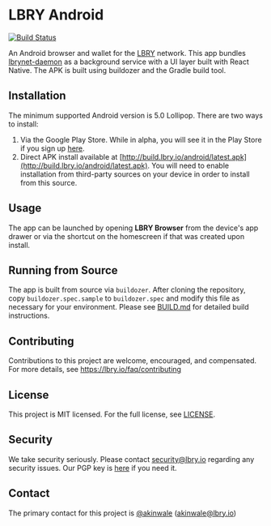 # LBRY Android
[![Build Status](https://travis-ci.org/lbryio/lbry-android.svg?branch=master)](https://travis-ci.org/lbryio/lbry-android)

An Android browser and wallet for the [LBRY](https://lbry.io) network. This app bundles [lbrynet-daemon](https://github.com/lbryio/lbry) as a background service with a UI layer built with React Native. The APK is built using buildozer and the Gradle build tool.

## Installation
The minimum supported Android version is 5.0 Lollipop. There are two ways to install:

1. Via the Google Play Store. While in alpha, you will see it in the Play Store if you sign up [here](https://lbry.io/android-alpha).
1. Direct APK install available at [http://build.lbry.io/android/latest.apk](http://build.lbry.io/android/latest.apk). You will need to enable installation from third-party sources on your device in order to install from this source.

## Usage
The app can be launched by opening **LBRY Browser** from the device's app drawer or via the shortcut on the homescreen if that was created upon install.

## Running from Source
The app is built from source via `buildozer`. After cloning the repository, copy `buildozer.spec.sample` to `buildozer.spec` and modify this file as necessary for your environment. Please see [BUILD.md](BUILD.md) for detailed build instructions.

## Contributing
Contributions to this project are welcome, encouraged, and compensated. For more details, see https://lbry.io/faq/contributing

## License
This project is MIT licensed. For the full license, see [LICENSE](LICENSE).

## Security
We take security seriously. Please contact security@lbry.io regarding any security issues. Our PGP key is [here](https://keybase.io/lbry/key.asc) if you need it.

## Contact
The primary contact for this project is [@akinwale](https://github.com/akinwale) (akinwale@lbry.io)
